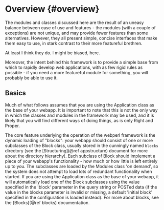 Overview                                                             {#overview}
========

The modules and classes discussed here are the result of an uneasy balance between
ease of use and features - the modules (with a couple of exceptions) are not unique,
and may provide fewer features than some alternatives. However, they all present
simple, concise interfaces that make them easy to use, in stark contrast to their
more featureful brethren.

At least I think they do. I might be biased, here.

Moreover, the intent behind this framework is to provide a simple base from which
to rapidly develop web applications, with as few rigid rules as possible - if you
need a more featureful module for something, you will probably be able to use it.

Basics
------

Much of what follows assumes that you are using the Application class as the
base of your webapp. It is important to note that this is not the only way in
which the classes and modules in the framework may be used, and it is likely
that you will find different ways of doing things, as is only Right and Proper.

The core feature underlying the operation of the webperl framework is the dynamic
loading of "blocks": your webapp should consist of one or more subclasses of the
Block class, usually stored in the cunningly named `blocks` directory (see the
[Structuring](@ref appstructure) document for more about the directory hierarchy).
Each subclass of Block should implement a piece of your webapp's functionality -
how much or how little is left entirely up to you. The subclasses are loaded by
the Modules class 'on demand', so the system does not attempt to load lots of
redundant functionality when started. If you are using the Application class as
the base of your webapp, it will automatically load one of the Block subclasses
using the value specified in the 'block' parameter in the query string or POSTed
data (if the value in the blocks parameter is invalid or missing, a default
'initial block' specified in the configuration is loaded instead). For more about
blocks, see the [Blocks](@ref blocks) documentation.


